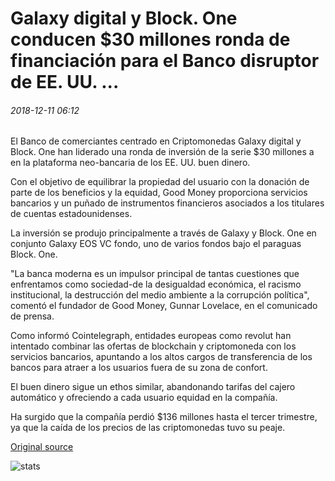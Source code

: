 # Galaxy digital y Block. One conducen $30 millones ronda de financiación para el Banco disruptor de EE. UU. ...

###### 2018-12-11 06:12

El Banco de comerciantes centrado en Criptomonedas Galaxy digital y Block. One han liderado una ronda de inversión de la serie $30 millones a en la plataforma neo-bancaria de los EE. UU. buen dinero.

Con el objetivo de equilibrar la propiedad del usuario con la donación de parte de los beneficios y la equidad, Good Money proporciona servicios bancarios y un puñado de instrumentos financieros asociados a los titulares de cuentas estadounidenses.

La inversión se produjo principalmente a través de Galaxy y Block. One en conjunto Galaxy EOS VC fondo, uno de varios fondos bajo el paraguas Block. One.

"La banca moderna es un impulsor principal de tantas cuestiones que enfrentamos como sociedad-de la desigualdad económica, el racismo institucional, la destrucción del medio ambiente a la corrupción política", comentó el fundador de Good Money, Gunnar Lovelace, en el comunicado de prensa.

Como informó Cointelegraph, entidades europeas como revolut han intentado combinar las ofertas de blockchain y criptomoneda con los servicios bancarios, apuntando a los altos cargos de transferencia de los bancos para atraer a los usuarios fuera de su zona de confort.

El buen dinero sigue un ethos similar, abandonando tarifas del cajero automático y ofreciendo a cada usuario equidad en la compañía.

Ha surgido que la compañía perdió $136 millones hasta el tercer trimestre, ya que la caída de los precios de las criptomonedas tuvo su peaje.

[Original source](https://cointelegraph.com/news/galaxy-digital-and-blockone-lead-30-million-funding-round-for-us-disruptor-bank)

![stats](https://c.statcounter.com/11760860/0/a89fa40b/1/ "stats")